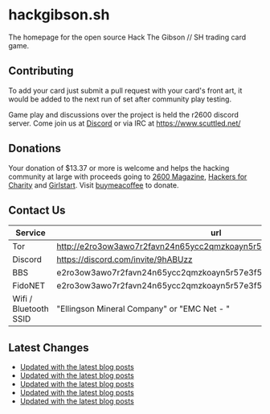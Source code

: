 # hackgibson.sh
The homepage for the open source Hack The Gibson // SH trading card game.


## Contributing

To add your card just submit a pull request with your card's front art, it would be added to the next run of set after community play testing.

Game play and discussions over the project is held the r2600 discord server. Come join us at [Discord](https://discord.com/invite/9hABUzz) or via IRC at https://www.scuttled.net/


## Donations

Your donation of $13.37 or more is welcome and helps the hacking community at large with proceeds going to [2600 Magazine](https://2600.com/), [Hackers for Charity](https://hackersforcharity.org) and [Girlstart](https://girlstart.org).  Visit [buymeacoffee](https://www.buymeacoffee.com/hackgibson.sh) to donate.


## Contact Us

Service | url
-|-
Tor | http://e2ro3ow3awo7r2favn24n65ycc2qmzkoayn5r57e3f56nvjwdcgg32ad.onion
Discord | https://discord.com/invite/9hABUzz
BBS | e2ro3ow3awo7r2favn24n65ycc2qmzkoayn5r57e3f56nvjwdcgg32ad.onion:23
FidoNET | e2ro3ow3awo7r2favn24n65ycc2qmzkoayn5r57e3f56nvjwdcgg32ad.onion:24554
Wifi / Bluetooth SSID | "Ellingson Mineral Company" or "EMC Net - <fidonet address>"

## Latest Changes
<!-- BLOG-POST-LIST:START -->
- [Updated with the latest blog posts](https://github.com/DFW2600/hackgibson.sh/commit/67efcaacec559a129fa02f4856be2cc5a3740a82)
- [Updated with the latest blog posts](https://github.com/DFW2600/hackgibson.sh/commit/4a4e692cd9041cb9c6f2a7b328a2cc6962cfb279)
- [Updated with the latest blog posts](https://github.com/DFW2600/hackgibson.sh/commit/20d371552ddb08fa41e4f03daa5a24128808875e)
- [Updated with the latest blog posts](https://github.com/DFW2600/hackgibson.sh/commit/c6f17645337f3c6db65eff1e9314896ad11908fb)
- [Updated with the latest blog posts](https://github.com/DFW2600/hackgibson.sh/commit/873f0c247360d547dd34b5941ced02bc342f2279)
<!-- BLOG-POST-LIST:END -->
